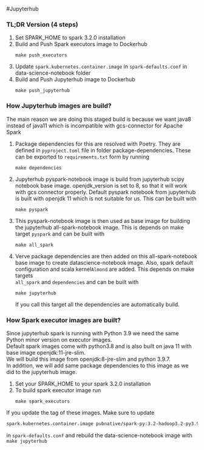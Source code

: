 #Jupyterhub
### TL;DR Version (4 steps) 
1. Set SPARK_HOME to spark 3.2.0 installation
2. Build and Push Spark executors image to Dockerhub
   ```shell
   make push_executors
   ```
3. Update `spark.kubernetes.container.image` in `spark-defaults.conf` in data-science-notebook folder
4. Build and Push Jupyterhub image to Dockerhub
   ```shell
   make push_jupyterhub
   ```


### How Jupyterhub images are build?
The main reason we are doing this staged build is because we want java8 instead of java11 which is incompatible with 
gcs-connector for Apache Spark
1. Package dependencies for this are resolved with Poetry. They are defined in `pyproject.toml` file in folder
   package-dependencies. These can be exported to `requirements.txt` form by running
    ```shell
    make dependencies  
    ```
2. Jupyterhub pyspark-notebook image is build from jupyterhub scipy notebook base image. openjdk_version is set to 8, 
   so that it will work with gcs connector properly. Default pyspark notebook from jupyterhub is built with openjdk 11 
   which is not suitable for us. This can be built with
   ```shell
   make pyspark
   ```
   
3. This pyspark-notebook image is then used as base image for building the jupyterhub all-spark-notebook image. This is
   depends on make target `pyspark` and can be built with
   ```shell
   make all_spark
   ```

4. Verve package dependencies are then added on this all-spark-notebook base image to create datascience-notebook image. 
   Also, spark default configuration and scala kernel`Almond` are added. This depends on make targets  
   `all_spark` and `dependencies` and can be built with
   ```shell
   make jupyterhub
   ```
   If you call this target all the dependencies are automatically build.

### How Spark executor images are built?
Since jupyterhub spark is running with Python 3.9 we need the same Python minor version on executor images. \
Default spark images come with python3.8 and is also built on java 11 with base image openjdk:11-jre-slim. \
We will build this image from openjdk:8-jre-slim and python 3.9.7. \
In addition, we will add same package dependencies to this image as we did to the jupyterhub image. 

1. Set your SPARK_HOME to your spark 3.2.0 installation
2. To build spark executor image run
   ```shell 
   make spark_executors
   ```
If you update the tag of these images. Make sure to update 
```markdown
spark.kubernetes.container.image pubnative/spark-py:3.2-hadoop3.2-py3.9-java8
```
in `spark-defaults.conf` and rebuild the data-science-notebook image with `make jupyterhub` 

